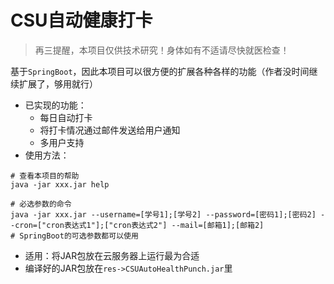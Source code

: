 # CSU自动健康打卡

> 再三提醒，本项目仅供技术研究！身体如有不适请尽快就医检查！

基于`SpringBoot`，因此本项目可以很方便的扩展各种各样的功能（作者没时间继续扩展了，够用就行）

+ 已实现的功能：
  + 每日自动打卡
  + 将打卡情况通过邮件发送给用户通知
  + 多用户支持
+ 使用方法：

```shell
# 查看本项目的帮助
java -jar xxx.jar help

# 必选参数的命令
java -jar xxx.jar --username=[学号1];[学号2] --password=[密码1];[密码2] --cron=["cron表达式1"];["cron表达式2"] --mail=[邮箱1];[邮箱2]
# SpringBoot的可选参数都可以使用
```

+ 适用：将JAR包放在云服务器上运行最为合适
+ 编译好的JAR包放在`res->CSUAutoHealthPunch.jar`里